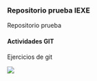  ### Repositorio prueba IEXE 

Repositorio prueba 

#### Actividades GIT 

Ejercicios de git 

![](C:\Users\raymu\OneDrive\Documentos\Backup\IEXE\Ingeniería_de_Software\clase6\imagen_git_log.png)

